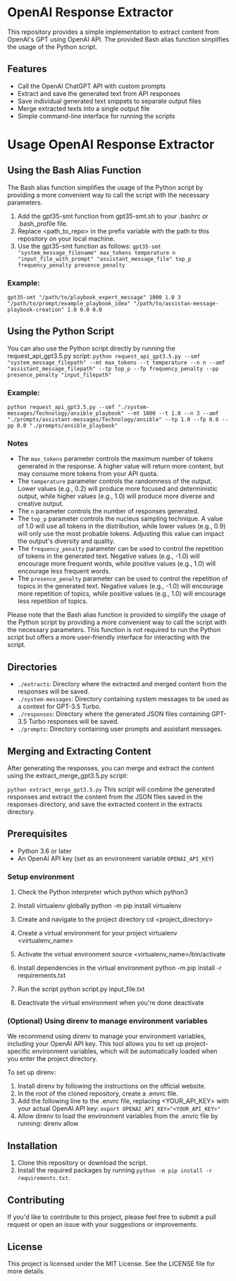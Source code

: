# OpenAI Response Extractor
This repository provides a simple implementation to extract content from OpenAI's GPT using OpenAI API. The provided Bash alias function simplifies the usage of the Python script.

## Features
- Call the OpenAI ChatGPT API with custom prompts
- Extract and save the generated text from API responses
- Save individual generated text snippets to separate output files
- Merge extracted texts into a single output file
- Simple command-line interface for running the scripts
# Usage OpenAI Response Extractor

## Using the Bash Alias Function
The Bash alias function simplifies the usage of the Python script by providing a more convenient way to call the script with the necessary parameters.
1. Add the gpt35-smt function from gpt35-smt.sh to your .bashrc or .bash_profile file.
2. Replace <path_to_repo> in the prefix variable with the path to this repository on your local machine.
3. Use the gpt35-smt function as follows: 
`gpt35-smt "system_message_filename" max_tokens temperature n "input_file_with_prompt" "assistant_message_file" top_p frequency_penalty presence_penalty`
### Example:
`gpt35-smt "/path/to/playbook_expert_message" 1000 1.0 3 "/path/to/prompt/example_playbook_idea" "/path/to/assistan-message-playbook-creation" 1.0 0.0 0.0`

## Using the Python Script
You can also use the Python script directly by running the request_api_gpt3.5.py script:
`python request_api_gpt3.5.py --smf "system_message_filepath" --mt max_tokens --t temperature --n n --amf "assistant_message_filepath" --tp top_p --fp frequency_penalty --pp presence_penalty "input_filepath"`

### Example:
`python request_api_gpt3.5.py --smf "./system-messages/Technology/ansible_playbook" --mt 1000 --t 1.0 --n 3 --amf "./prompts/assistant-messages/Technology/ansible" --tp 1.0 --fp 0.0 --pp 0.0 "./prompts/ansible_playbook"`

### Notes
- The `max_tokens` parameter controls the maximum number of tokens generated in the response. A higher value will return more content, but may consume more tokens from your API quota.
- The `temperature` parameter controls the randomness of the output. Lower values (e.g., 0.2) will produce more focused and deterministic output, while higher values (e.g., 1.0) will produce more diverse and creative output.
- The `n` parameter controls the number of responses generated.
- The `top_p` parameter controls the nucleus sampling technique. A value of 1.0 will use all tokens in the distribution, while lower values (e.g., 0.9) will only use the most probable tokens. Adjusting this value can impact the output's diversity and quality.
- The `frequency_penalty` parameter can be used to control the repetition of tokens in the generated text. Negative values (e.g., -1.0) will encourage more frequent words, while positive values (e.g., 1.0) will encourage less frequent words.
- The `presence_penalty` parameter can be used to control the repetition of topics in the generated text. Negative values (e.g., -1.0) will encourage more repetition of topics, while positive values (e.g., 1.0) will encourage less repetition of topics.

Please note that the Bash alias function is provided to simplify the usage of the Python script by providing a more convenient way to call the script with the necessary parameters. This function is not required to run the Python script but offers a more user-friendly interface for interacting with the script.

## Directories

- `./extracts`: Directory where the extracted and merged content from the responses will be saved.
- `./system-messages`: Directory containing system messages to be used as a context for GPT-3.5 Turbo.
- `./responses`: Directory where the generated JSON files containing GPT-3.5 Turbo responses will be saved.
- `./prompts`: Directory containing user prompts and assistant messages.

## Merging and Extracting Content
After generating the responses, you can merge and extract the content using the extract_merge_gpt3.5.py script:

`python extract_merge_gpt3.5.py`
This script will combine the generated responses and extract the content from the JSON files saved in the responses directory, and save the extracted content in the extracts directory.

## Prerequisites

- Python 3.6 or later
- An OpenAI API key (set as an environment variable `OPENAI_API_KEY`)

### Setup environment
1. Check the Python interpreter
which python
which python3

2. Install virtualenv globally
python -m pip install virtualenv

3. Create and navigate to the project directory
cd <project_directory>

4. Create a virtual environment for your project
virtualenv <virtualenv_name>

5. Activate the virtual environment
source <virtualenv_name>/bin/activate

6. Install dependencies in the virtual environment
python -m pip install -r requirements.txt

7. Run the script
python script.py input_file.txt

8. Deactivate the virtual environment when you're done
deactivate

### (Optional) Using direnv to manage environment variables
We recommend using direnv to manage your environment variables, including your OpenAI API key. This tool allows you to set up project-specific environment variables, which will be automatically loaded when you enter the project directory.

To set up direnv:

1. Install direnv by following the instructions on the official website.
2. In the root of the cloned repository, create a .envrc file.
3. Add the following line to the .envrc file, replacing <YOUR_API_KEY> with your actual OpenAI API key: `export OPENAI_API_KEY="<YOUR_API_KEY>"`
4. Allow direnv to load the environment variables from the .envrc file by running:
direnv allow

## Installation

1. Clone this repository or download the script.
2. Install the required packages by running `python -m pip install -r requirements.txt`.

## Contributing
If you'd like to contribute to this project, please feel free to submit a pull request or open an issue with your suggestions or improvements.

## License
This project is licensed under the MIT License. See the LICENSE file for more details.